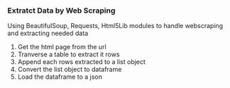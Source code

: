 ### Extratct Data by Web Scraping
Using BeautifulSoup, Requests, Html5Lib modules to handle webscraping and extracting needed data

1. Get the html page from the url
2. Tranverse a table to extract it rows
3. Append each rows extracted to a list object
4. Convert the list object to dataframe
5. Load the dataframe to a json
